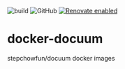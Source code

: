 ![build](https://github.com/visualon/docker-docuum/actions/workflows/build.yml/badge.svg)
![GitHub](https://img.shields.io/github/license/visualon/docker-docuum)
[![Renovate enabled](https://img.shields.io/badge/renovate-enabled-brightgreen.svg)](https://renovatebot.com/)

# docker-docuum

stepchowfun/docuum docker images
